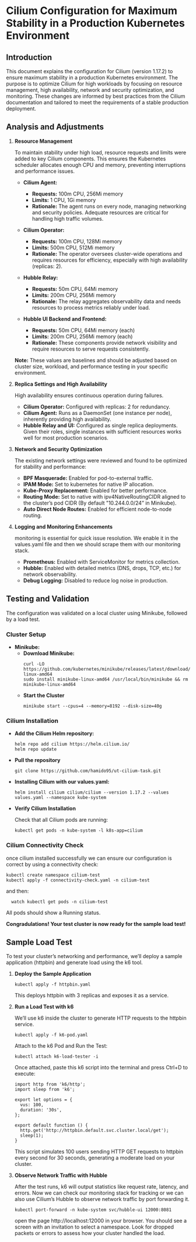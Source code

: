 # Cilium Configuration for Maximum Stability in a Production Kubernetes Environment 

## Introduction 
This document explains the configuration for Cilium (version 1.17.2) to ensure maximum stability in a production Kubernetes environment. The purpose is to optimize Cilium for high workloads by focusing on resource management, high availability, network and security optimization, and monitoring. These changes are informed by best practices from the Cilium documentation and tailored to meet the requirements of a stable production deployment. 

## Analysis and Adjustments 
1. **Resource Management**

    To maintain stability under high load, resource requests and limits were added to key Cilium components. This ensures the Kubernetes scheduler allocates enough CPU and memory, preventing interruptions and performance issues. 
   - **Cilium Agent:**
     - **Requests:** 100m CPU, 256Mi memory
     - **Limits:** 1 CPU, 1Gi memory 
     - **Rationale:** The agent runs on every node, managing networking and security policies. Adequate resources are critical for handling high traffic volumes.
   - **Cilium Operator:**  
     - **Requests:** 100m CPU, 128Mi memory 
     - **Limits:** 500m CPU, 512Mi memory 
     - **Rationale:** The operator oversees cluster-wide operations and requires resources for efficiency, especially with high availability (replicas: 2). 
   - **Hubble Relay:** 
     - **Requests:** 50m CPU, 64Mi memory 
     - **Limits:** 200m CPU, 256Mi memory 
     - **Rationale:** The relay aggregates observability data and needs resources to process metrics reliably under load. 

   - **Hubble UI Backend and Frontend:**  
     - **Requests:** 50m CPU, 64Mi memory (each)
     - **Limits:** 200m CPU, 256Mi memory (each) 
     - **Rationale:** These components provide network visibility and require resources to serve requests consistently.
  
    **Note:** These values are baselines and should be adjusted based on cluster size, workload, and performance testing in your specific environment.

2. **Replica Settings and High Availability**

    High availability ensures continuous operation during failures. 
    - **Cilium Operator:** Configured with replicas: 2 for redundancy. 
    - **Cilium Agent:** Runs as a DaemonSet (one instance per node), inherently providing high availability. 
    - **Hubble Relay and UI:** Configured as single replica deployments. Given their roles, single instances with sufficient resources works well for most production scenarios. 

3. **Network and Security Optimization** 

    The existing network settings were reviewed and found to be optimized for stability and performance: 

    - **BPF Masquerade:** Enabled for pod-to-external traffic. 
    - **IPAM Mode:** Set to kubernetes for native IP allocation. 
    - **Kube-Proxy Replacement:** Enabled for better performance. 
    - **Routing Mode:** Set to native with ipv4NativeRoutingCIDR aligned to the cluster’s pod CIDR (By default "10.244.0.0/24” in Minikube). 
    - **Auto Direct Node Routes:** Enabled for efficient node-to-node routing. 

4. **Logging and Monitoring Enhancements** 

    monitoring is essential for quick issue resolution. We enable it in the values.yaml file and then we should scrape them with our monitoring stack.
    - **Prometheus:** Enabled with ServiceMonitor for metrics collection. 
    - **Hubble:** Enabled with detailed metrics (DNS, drops, TCP, etc.) for network observability. 
    - **Debug Logging:** Disabled to reduce log noise in production.

## Testing and Validation
The configuration was validated on a local cluster using Minikube, followed by a load test.

### Cluster Setup
- **Minikube:**
  - **Download Minikube:**
    ```
    curl -LO https://github.com/kubernetes/minikube/releases/latest/download/minikube-linux-amd64
    sudo install minikube-linux-amd64 /usr/local/bin/minikube && rm minikube-linux-amd64
    ```
  - **Start the Cluster**
    ```
    minikube start --cpus=4 --memory=8192 --disk-size=40g
    ```

### Cilium Installation
- **Add the Cilium Helm repository:**
  ```
  helm repo add cilium https://helm.cilium.io/
  helm repo update
  ```
- **Pull the repository**
  ```
  git clone https://github.com/hamido95/ut-cilium-task.git
  ```
- **Installing Cilium with our values.yaml:**
  ```
  helm install cilium cilium/cilium --version 1.17.2 --values values.yaml --namespace kube-system
  ```
- **Verify Cilium Installation**

  Check that all Cilium pods are running:
  ```
  kubectl get pods -n kube-system -l k8s-app=cilium
  ```

### Cilium Connectivity Check
once cilium installed successfully we can ensure our configuration is correct by using a connectivity check:
  ```
  kubectl create namespace cilium-test
  kubectl apply -f connectivity-check.yaml -n cilium-test
  ```
and then:
```
  watch kubectl get pods -n cilium-test
```
All pods should show a Running status.

**Congradulations! Your test cluster is now ready for the sample load test!**

## Sample Load Test
To test your cluster’s networking and performance, we’ll deploy a sample application (httpbin) and generate load using the k6 tool.

1. **Deploy the Sample Application**
    ```
    kubectl apply -f httpbin.yaml
    ```

    This deploys httpbin with 3 replicas and exposes it as a service.

2. **Run a Load Test with k6**

    We’ll use k6 inside the cluster to generate HTTP requests to the httpbin service.
    ```
    kubectl apply -f k6-pod.yaml
    ```
    Attach to the k6 Pod and Run the Test:
    ```
    kubectl attach k6-load-tester -i
    ```
    Once attached, paste this k6 script into the terminal and press Ctrl+D to execute:
    ```
    import http from 'k6/http';
    import sleep from 'k6';

    export let options = {
      vus: 100,
      duration: '30s',
    };

    export default function () {
      http.get('http://httpbin.default.svc.cluster.local/get');
      sleep(1);
    }
    ```
    This script simulates 100 users sending HTTP GET requests to httpbin every second for 30 seconds, generating a moderate load on your cluster.
3. **Observe Network Traffic with Hubble**
  
    After the test runs, k6 will output statistics like request rate, latency, and errors. Now we can check our monitoring stack for tracking or we can also use Cilium’s Hubble to observe network traffic by port forwarding it.
    ```
    kubectl port-forward -n kube-system svc/hubble-ui 12000:8081
    ```
    open the page http://localhost:12000 in your browser. You should see a screen with an invitation to select a namespace. Look for dropped packets or errors to assess how your cluster handled the load. 

